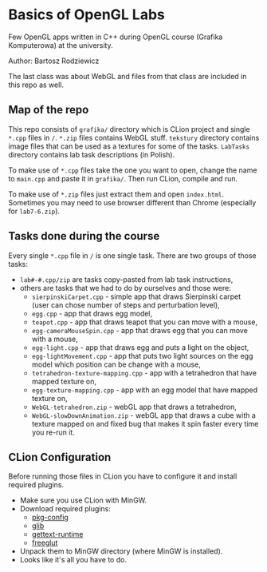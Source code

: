 # Basics of OpenGL Labs
Few OpenGL apps written in C++ during OpenGL course (Grafika Komputerowa) at the university.

Author: Bartosz Rodziewicz

The last class was about WebGL and files from that class are included in this repo as well.

## Map of the repo

This repo consists of `grafika/` directory which is CLion project and single `*.cpp` files in `/`. `*.zip` files contains WebGL stuff. `tekstury` directory contains image files that can be used as a textures for some of the tasks. `LabTasks` directory contains lab task descriptions (in Polish).

To make use of `*.cpp` files take the one you want to open, change the name to `main.cpp` and paste it in `grafika/`. Then run CLion, compile and run.

To make use of `*.zip` files just extract them and open `index.html`. Sometimes you may need to use browser different than Chrome (especially for `lab7-6.zip`).

## Tasks done during the course

Every single `*.cpp` file in `/` is one single task. There are two groups of those tasks:
* `lab#-#.cpp/zip` are tasks copy-pasted from lab task instructions,
* others are tasks that we had to do by ourselves and those were:
  * `sierpinskiCarpet.cpp` - simple app that draws Sierpinski carpet (user can
    chose number of steps and perturbation level),
  * `egg.cpp` - app that draws egg model,
  * `teapot.cpp` - app that draws teapot that you can move with a mouse,
  * `egg-cameraMouseSpin.cpp` - app that draws egg that you can move with a mouse,
  * `egg-light.cpp` - app that draws egg and puts a light on the object,
  * `egg-lightMovement.cpp` - app that puts two light sources on the egg model which position can be change with a mouse,
  * `tetrahedron-texture-mapping.cpp` - app with a tetrahedron that have mapped texture on,
  * `egg-texture-mapping.cpp` - app with an egg model that have mapped texture on,
  * `WebGL-tetrahedron.zip` - webGL app that draws a tetrahedron,
  * `WebGL-slowDownAnimation.zip` - webGL app that draws a cube with a texture mapped on and fixed bug that makes it spin faster every time you re-run it.


## CLion Configuration

Before running those files in CLion you have to configure it and install required plugins.
* Make sure you use CLion with MinGW.
* Download required plugins:
  * [pkg-config](http://ftp.gnome.org/pub/gnome/binaries/win32/dependencies/pkg-config_0.26-1_win32.zip)
  * [glib](http://ftp.gnome.org/pub/gnome/binaries/win32/glib/2.28/glib_2.28.8-1_win32.zip)
  * [gettext-runtime](http://ftp.gnome.org/pub/gnome/binaries/win32/dependencies/gettext-runtime_0.18.1.1-2_win32.zip)
  * [freeglut](http://files.transmissionzero.co.uk/software/development/GLUT/freeglut-MinGW-3.0.0-1.mp.zip)
* Unpack them to MinGW directory (where MinGW is installed).
* Looks like it's all you have to do.
